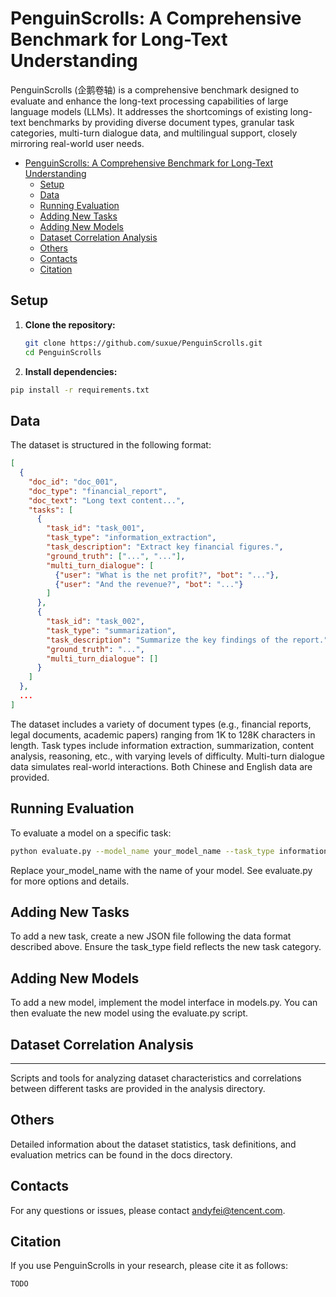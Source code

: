 # PenguinScrolls: A Comprehensive Benchmark for Long-Text Understanding

PenguinScrolls (企鹅卷轴) is a comprehensive benchmark designed to evaluate and enhance the long-text processing capabilities of large language models (LLMs).  It addresses the shortcomings of existing long-text benchmarks by providing diverse document types, granular task categories, multi-turn dialogue data, and multilingual support, closely mirroring real-world user needs.

- [PenguinScrolls: A Comprehensive Benchmark for Long-Text Understanding](#penguinscrolls-a-comprehensive-benchmark-for-long-text-understanding)
  - [Setup](#setup)
  - [Data](#data)
  - [Running Evaluation](#running-evaluation)
  - [Adding New Tasks](#adding-new-tasks)
  - [Adding New Models](#adding-new-models)
  - [Dataset Correlation Analysis](#dataset-correlation-analysis)
  - [Others](#others)
  - [Contacts](#contacts)
  - [Citation](#citation)


## Setup

1. **Clone the repository:**
   ```bash
   git clone https://github.com/suxue/PenguinScrolls.git
   cd PenguinScrolls
2. **Install dependencies:**

```bash
pip install -r requirements.txt
```

## Data

The dataset is structured in the following format:

```json
[
  {
    "doc_id": "doc_001",
    "doc_type": "financial_report",
    "doc_text": "Long text content...",
    "tasks": [
      {
        "task_id": "task_001",
        "task_type": "information_extraction",
        "task_description": "Extract key financial figures.",
        "ground_truth": ["...", "..."],
        "multi_turn_dialogue": [
          {"user": "What is the net profit?", "bot": "..."},
          {"user": "And the revenue?", "bot": "..."}
        ]
      },
      {
        "task_id": "task_002",
        "task_type": "summarization",
        "task_description": "Summarize the key findings of the report.",
        "ground_truth": "...",
        "multi_turn_dialogue": []
      }
    ]
  },
  ...
]
```


The dataset includes a variety of document types (e.g., financial reports, legal documents, academic papers) ranging from 1K to 128K characters in length. Task types include information extraction, summarization, content analysis, reasoning, etc., with varying levels of difficulty. Multi-turn dialogue data simulates real-world interactions. Both Chinese and English data are provided.

## Running Evaluation

To evaluate a model on a specific task:

```bash
python evaluate.py --model_name your_model_name --task_type information_extraction
```

Replace your_model_name with the name of your model. See evaluate.py for more options and details.

## Adding New Tasks

To add a new task, create a new JSON file following the data format described above. Ensure the task_type field reflects the new task category.

## Adding New Models

To add a new model, implement the model interface in models.py. You can then evaluate the new model using the evaluate.py script.

## Dataset Correlation Analysis
****
Scripts and tools for analyzing dataset characteristics and correlations between different tasks are provided in the analysis directory.

## Others

Detailed information about the dataset statistics, task definitions, and evaluation metrics can be found in the docs directory.

## Contacts
For any questions or issues, please contact andyfei@tencent.com.

## Citation

If you use PenguinScrolls in your research, please cite it as follows:


```
TODO
```

